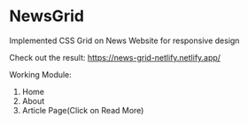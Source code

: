 # NewsGrid
Implemented CSS Grid on News Website for responsive design

Check out the result:
https://news-grid-netlify.netlify.app/

Working Module:
1. Home
2. About
3. Article Page(Click on Read More)
